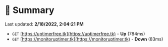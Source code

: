# 📖 Summary
Last updated: **2/18/2022, 2:04:21 PM**

- `GET` [https://uptimerfree.tk](https://uptimerfree.tk) - **Up** (784ms)
- `GET` [https://monitoruptimer.tk](https://monitoruptimer.tk) - **Down** (83ms)
